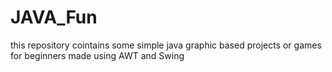 # JAVA_Fun
this repository cointains some simple java graphic based projects or games for beginners made using AWT and Swing
